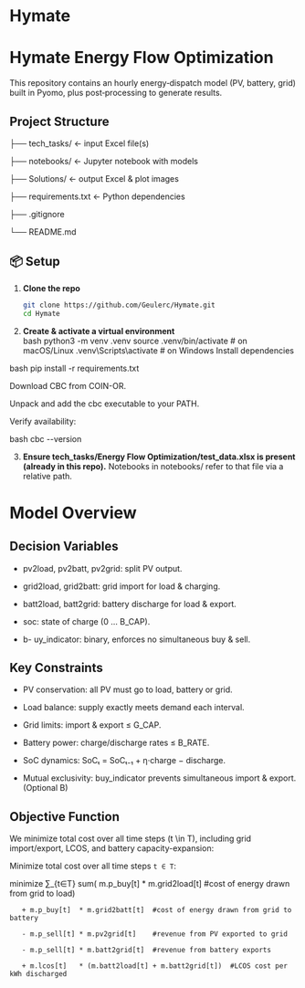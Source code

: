 # Hymate
# Hymate Energy Flow Optimization

This repository contains an hourly energy‐dispatch model (PV, battery, grid) built in Pyomo, plus post‐processing to generate results.

## Project Structure
├── tech_tasks/ ← input Excel file(s)

├── notebooks/ ← Jupyter notebook with models


├── Solutions/ ← output Excel & plot images

├── requirements.txt ← Python dependencies

├── .gitignore

└── README.md


## 📦 Setup

1. **Clone the repo**  
   ```bash
   git clone https://github.com/Geulerc/Hymate.git
   cd Hymate

2. **Create & activate a virtual environment**  
bash
python3 -m venv .venv
source .venv/bin/activate   # on macOS/Linux
.venv\Scripts\activate      # on Windows
Install dependencies

bash
pip install -r requirements.txt

 
Download CBC from COIN-OR.

Unpack and add the cbc executable to your PATH.

Verify availability:

bash
cbc --version


3. **Ensure tech_tasks/Energy Flow Optimization/test_data.xlsx is present (already in this repo).** 
Notebooks in notebooks/ refer to that file via a relative path.

# Model Overview
## Decision Variables

- pv2load, pv2batt, pv2grid: split PV output.

- grid2load, grid2batt: grid import for load & charging.

- batt2load, batt2grid: battery discharge for load & export.

- soc: state of charge (0 … B_CAP).

- b- uy_indicator: binary, enforces no simultaneous buy & sell.


## Key Constraints

- PV conservation: all PV must go to load, battery or grid.

- Load balance: supply exactly meets demand each interval.

- Grid limits: import & export ≤ G_CAP.

- Battery power: charge/discharge rates ≤ B_RATE.

- SoC dynamics: SoCₜ = SoCₜ₋₁ + η·charge − discharge.

- Mutual exclusivity: buy_indicator prevents simultaneous import & export. (Optional B)

## Objective Function

We minimize total cost over all time steps \(t \in T\), including grid import/export, LCOS, and battery capacity-expansion:

Minimize total cost over all time steps `t ∈ T`:

minimize ∑_{t∈T} sum(
         m.p_buy[t]  * m.grid2load[t]  #cost of energy drawn from grid to load)

       + m.p_buy[t]  * m.grid2batt[t]  #cost of energy drawn from grid to battery

       - m.p_sell[t] * m.pv2grid[t]    #revenue from PV exported to grid

       - m.p_sell[t] * m.batt2grid[t]  #revenue from battery exports
       
       + m.lcos[t]   * (m.batt2load[t] + m.batt2grid[t])  #LCOS cost per kWh discharged